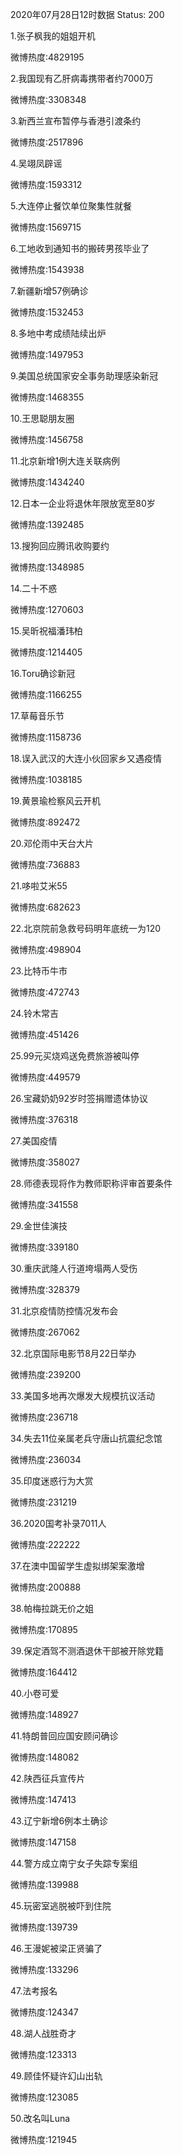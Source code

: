 2020年07月28日12时数据
Status: 200

1.张子枫我的姐姐开机

微博热度:4829195

2.我国现有乙肝病毒携带者约7000万

微博热度:3308348

3.新西兰宣布暂停与香港引渡条约

微博热度:2517896

4.吴翊凤辟谣

微博热度:1593312

5.大连停止餐饮单位聚集性就餐

微博热度:1569715

6.工地收到通知书的搬砖男孩毕业了

微博热度:1543938

7.新疆新增57例确诊

微博热度:1532453

8.多地中考成绩陆续出炉

微博热度:1497953

9.美国总统国家安全事务助理感染新冠

微博热度:1468355

10.王思聪朋友圈

微博热度:1456758

11.北京新增1例大连关联病例

微博热度:1434240

12.日本一企业将退休年限放宽至80岁

微博热度:1392485

13.搜狗回应腾讯收购要约

微博热度:1348985

14.二十不惑

微博热度:1270603

15.吴昕祝福潘玮柏

微博热度:1214405

16.Toru确诊新冠

微博热度:1166255

17.草莓音乐节

微博热度:1158736

18.误入武汉的大连小伙回家乡又遇疫情

微博热度:1038185

19.黄景瑜检察风云开机

微博热度:892472

20.邓伦雨中天台大片

微博热度:736883

21.哆啦艾米55

微博热度:682623

22.北京院前急救号码明年底统一为120

微博热度:498904

23.比特币牛市

微博热度:472743

24.铃木常吉

微博热度:451426

25.99元买烧鸡送免费旅游被叫停

微博热度:449579

26.宝藏奶奶92岁时签捐赠遗体协议

微博热度:376318

27.美国疫情

微博热度:358027

28.师德表现将作为教师职称评审首要条件

微博热度:341558

29.金世佳演技

微博热度:339180

30.重庆武隆人行道垮塌两人受伤

微博热度:328379

31.北京疫情防控情况发布会

微博热度:267062

32.北京国际电影节8月22日举办

微博热度:239200

33.美国多地再次爆发大规模抗议活动

微博热度:236718

34.失去11位亲属老兵守唐山抗震纪念馆

微博热度:236034

35.印度迷惑行为大赏

微博热度:231219

36.2020国考补录7011人

微博热度:222222

37.在澳中国留学生虚拟绑架案激增

微博热度:200888

38.帕梅拉跳无价之姐

微博热度:170895

39.保定酒驾不测酒退休干部被开除党籍

微博热度:164412

40.小卷可爱

微博热度:148927

41.特朗普回应国安顾问确诊

微博热度:148082

42.陕西征兵宣传片

微博热度:147413

43.辽宁新增6例本土确诊

微博热度:147158

44.警方成立南宁女子失踪专案组

微博热度:139988

45.玩密室逃脱被吓到住院

微博热度:139739

46.王漫妮被梁正贤骗了

微博热度:133296

47.法考报名

微博热度:124347

48.湖人战胜奇才

微博热度:123313

49.顾佳怀疑许幻山出轨

微博热度:123085

50.改名叫Luna

微博热度:121945

